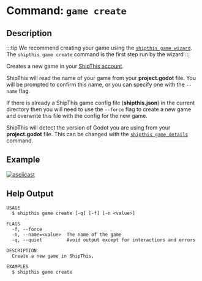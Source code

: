 # Command: `game create`

## Description

:::tip
We recommend creating your game using the [`shipthis game wizard`](/docs/reference/game/wizard).
The `shipthis game create` command is the first step run by the wizard
:::

Creates a new game in your [ShipThis account](https://shipthis.cc/games).

ShipThis will read the name of your game from your **project.godot** file. You will be
prompted to confirm this name, or you can specify one with the `--name` flag. 

If there is already a ShipThis game config file (**shipthis.json**) in the current
directory then you will need to use the `--force` flag to create a new game and
overwrite this file with the config for the new game.

ShipThis will detect the version of Godot you are using from your **project.godot**
file. This can be changed with the [`shipthis game details`](/docs/reference/game/details)
command.

## Example

[![asciicast](https://asciinema.org/a/Oxf8qnYoVViPNVA40EXKBWG36.svg)](https://asciinema.org/a/Oxf8qnYoVViPNVA40EXKBWG36)



## Help Output

```
USAGE
  $ shipthis game create [-q] [-f] [-n <value>]

FLAGS
  -f, --force
  -n, --name=<value>  The name of the game
  -q, --quiet         Avoid output except for interactions and errors

DESCRIPTION
  Create a new game in ShipThis.

EXAMPLES
  $ shipthis game create
``` 